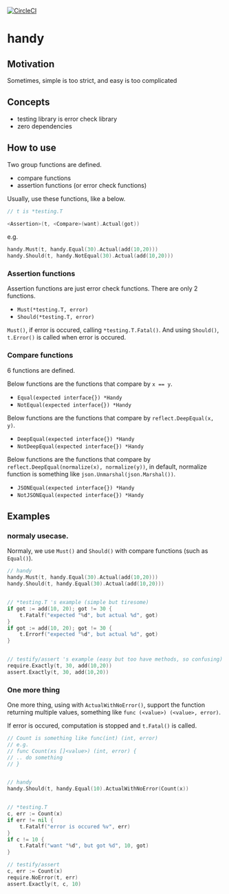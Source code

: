 [![CircleCI](https://circleci.com/gh/podhmo/handy.svg?style=svg)](https://circleci.com/gh/podhmo/handy)

# handy

## Motivation

Sometimes, simple is too strict, and easy is too complicated

## Concepts

- testing library is error check library
- zero dependencies

## How to use

Two group functions are defined.

- compare functions
- assertion functions (or error check functions)

Usually, use these functions, like a below.

```go
// t is *testing.T

<Assertion>(t, <Compare>(want).Actual(got))
```

e.g.

```go
handy.Must(t, handy.Equal(30).Actual(add(10,20)))
handy.Should(t, handy.NotEqual(30).Actual(add(10,20)))
```

### Assertion functions

Assertion functions are just error check functions. There are only 2 functions.

- `Must(*testing.T, error)`
- `Should(*testing.T, error)`

`Must()`, if error is occured, calling `*testing.T.Fatal()`. And using `Should()`, `t.Error()` is called when error is occured.

### Compare functions

6 functions are defined.

Below functions are the functions that compare by `x == y`.

- `Equal(expected interface{}) *Handy`
- `NotEqual(expected interface{}) *Handy`

Below functions are the functions that compare by `reflect.DeepEqual(x, y)`.

- `DeepEqual(expected interface{}) *Handy`
- `NotDeepEqual(expected interface{}) *Handy`

Below functions are the functions that compare by `reflect.DeepEqual(normalize(x), normalize(y))`, in default, normalize function is something like `json.Unmarshal(json.Marshal())`.

- `JSONEqual(expected interface{}) *Handy`
- `NotJSONEqual(expected interface{}) *Handy`

## Examples

### normaly usecase.

Normaly, we use `Must()` and `Should()` with compare functions (such as `Equal()`).

```go
// handy
handy.Must(t, handy.Equal(30).Actual(add(10,20)))
handy.Should(t, handy.Equal(30).Actual(add(10,20)))


// *testing.T 's example (simple but tiresome)
if got := add(10, 20); got != 30 {
	t.Fatalf("expected "%d", but actual %d", got)
}
if got := add(10, 20); got != 30 {
	t.Errorf("expected "%d", but actual %d", got)
}


// testify/assert 's example (easy but too have methods, so confusing)
require.Exactly(t, 30, add(10,20))
assert.Exactly(t, 30, add(10,20))
```

### One more thing

One more thing, using with `ActualWithNoError()`, support the function returning multiple values, something like `func (<value>) (<value>, error)`. 

If error is occured, computation is stopped and `t.Fatal()` is called.

```go
// Count is something like func(int) (int, error)
// e.g.
// func Count(xs []<value>) (int, error) {
// .. do something
// }


// handy
handy.Should(t, handy.Equal(10).ActualWithNoError(Count(x))


// *testing.T
c, err := Count(x)
if err != nil {
	t.Fatalf("error is occured %v", err)
}
if c != 10 {
	t.Fatalf("want "%d", but got %d", 10, got)
}

// testify/assert
c, err := Count(x)
require.NoError(t, err)
assert.Exactly(t, c, 10)
```
